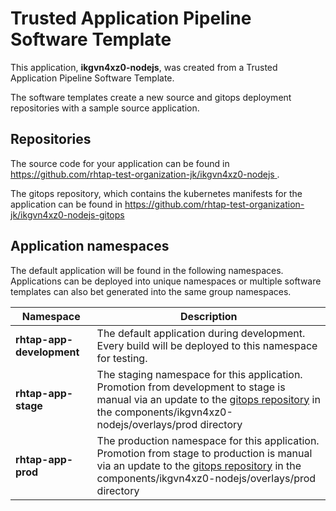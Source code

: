# Trusted Application Pipeline Software Template

This application, **ikgvn4xz0-nodejs**, was created from a Trusted Application Pipeline Software Template.

The software templates create a new source and gitops deployment repositories with a sample source application. 

## Repositories

The source code for your application can be found in [https://github.com/rhtap-test-organization-jk/ikgvn4xz0-nodejs ](https://github.com/rhtap-test-organization-jk/ikgvn4xz0-nodejs ).
 
The gitops repository, which contains the kubernetes manifests for the application can be found in 
[https://github.com/rhtap-test-organization-jk/ikgvn4xz0-nodejs-gitops ](https://github.com/rhtap-test-organization-jk/ikgvn4xz0-nodejs-gitops ) 

## Application namespaces 

The default application will be found in the following namespaces. Applications can be deployed into unique namespaces or multiple software templates can also bet generated into the same group namespaces.  

|  Namespace   |  Description   |  
| -------- | -------- |   
| **rhtap-app-development** | The default application during development. Every build will be deployed to this namespace for testing. | 
| **rhtap-app-stage** | The staging namespace for this application. Promotion from development to stage is manual via an update to the [gitops repository](https://github.com/rhtap-test-organization-jk/ikgvn4xz0-nodejs-gitops ) in the components/ikgvn4xz0-nodejs/overlays/prod directory |  
| **rhtap-app-prod** | The production namespace for this application. Promotion from stage to production is manual via an update to the [gitops repository](https://github.com/rhtap-test-organization-jk/ikgvn4xz0-nodejs-gitops ) in the components/ikgvn4xz0-nodejs/overlays/prod directory | 